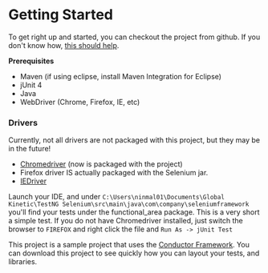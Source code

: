 # Getting Started
To get right up and started, you can checkout the project from github. If you don't know how, [this should help](http://git-scm.com/book/en/Git-Basics-Getting-a-Git-Repository).

**Prerequisites**
- Maven (if using eclipse, install Maven Integration for Eclipse)
- jUnit 4
- Java
- WebDriver (Chrome, Firefox, IE, etc)

### Drivers
Currently, not all drivers are not packaged with this project, but they may be in the future!
- [Chromedriver](http://chromedriver.storage.googleapis.com/index.html) (now is packaged with the project)
- Firefox driver IS actually packaged with the Selenium jar.
- [IEDriver](https://code.google.com/p/selenium/downloads/list)

Launch your IDE, and under ```C:\Users\ninmal01\Documents\Global Kinetic\TestNG Selenium\src\main\java\com\company\seleniumframework``` you'll find your tests under the functional_area package.  This is a very short a simple test. 
If you do not have Chromedriver installed, just switch the browser to ```FIREFOX``` and right click the file and ```Run As -> jUnit Test```

This project is a sample project that uses the [Conductor Framework](http://conductor.ddavison.io).  You can download this project to see quickly how you can layout your tests, and libraries.
